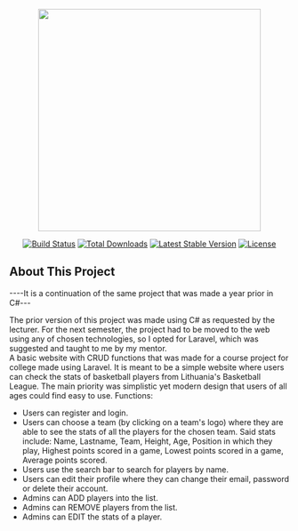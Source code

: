 <p align="center"><a href="https://laravel.com" target="_blank"><img src="https://raw.githubusercontent.com/laravel/art/master/logo-lockup/5%20SVG/2%20CMYK/1%20Full%20Color/laravel-logolockup-cmyk-red.svg" width="400"></a></p>

<p align="center">
<a href="https://travis-ci.org/laravel/framework"><img src="https://travis-ci.org/laravel/framework.svg" alt="Build Status"></a>
<a href="https://packagist.org/packages/laravel/framework"><img src="https://img.shields.io/packagist/dt/laravel/framework" alt="Total Downloads"></a>
<a href="https://packagist.org/packages/laravel/framework"><img src="https://img.shields.io/packagist/v/laravel/framework" alt="Latest Stable Version"></a>
<a href="https://packagist.org/packages/laravel/framework"><img src="https://img.shields.io/packagist/l/laravel/framework" alt="License"></a>
</p>

## About This Project

----It is a continuation of the same project that was made a year prior in C#---

The prior version of this project was made using C# as requested by the lecturer. For the next semester, the project had to be moved to the web using any of chosen technologies, so I opted for Laravel, which was suggested and taught to me by my mentor. <br>
A basic website with CRUD functions that was made for a course project for college made using Laravel. It is meant to be a simple website where users can check the stats of basketball players from Lithuania's Basketball League.
The main priority was simplistic yet modern design that users of all ages could find easy to use. 
Functions:
- Users can register and login.
- Users can choose a team (by clicking on a team's logo) where they are able to see the stats of all the players for the chosen team.
Said stats include: Name, Lastname, Team, Height, Age, Position in which they play, Highest points scored in a game, Lowest points scored in a game, Average points scored.
- Users use the search bar to search for players by name.
- Users can edit their profile where they can change their email, password or delete their account.
- Admins can ADD players into the list.
- Admins can REMOVE players from the list.
- Admins can EDIT the stats of a player.
